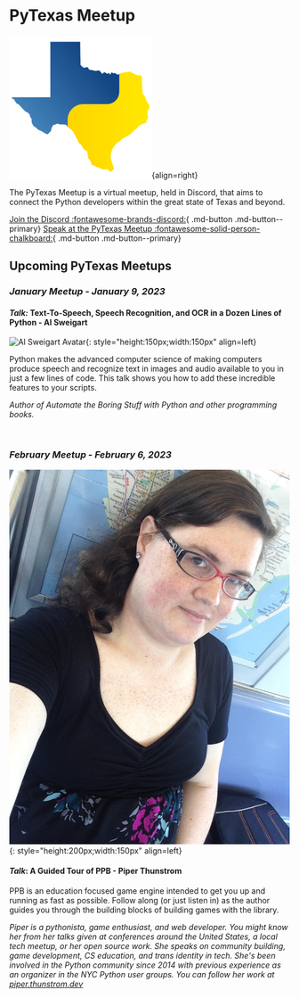 # PyTexas Meetup


![PyTexas Logo](assets/images/pytexas-logo.png){align=right}

The PyTexas Meetup is a virtual meetup, held in Discord, that aims to 
connect the Python developers within the great state
of Texas and beyond. 

[Join the Discord :fontawesome-brands-discord:](https://discord.gg/jNPAbcNukj){ .md-button .md-button--primary}
[Speak at the PyTexas Meetup :fontawesome-solid-person-chalkboard:](https://forms.gle/a9WrW7wJSkPCCG437){ .md-button .md-button--primary}

## Upcoming PyTexas Meetups

### _January Meetup - January 9, 2023_

#### _Talk:_  Text-To-Speech, Speech Recognition, and OCR in a Dozen Lines of Python - Al Sweigart
![Al Sweigart Avatar](https://github.com/asweigart.png){: style="height:150px;width:150px" align=left}

Python makes the advanced computer science of making computers produce speech and recognize text in images and audio available to you in just a few lines of code. This talk shows you how to add these incredible features to your scripts.

_Author of Automate the Boring Stuff with Python and other programming books._

<br clear=all>

### _February Meetup - February 6, 2023_
![Piper Thunstrom Avatar](assets/images/piper-thunstrom.jpg){: style="height:200px;width:150px" align=left}

#### _Talk_: A Guided Tour of PPB - Piper Thunstrom

PPB is an education focused game engine intended to get you up and running as fast as possible. Follow along (or just listen in) as the author guides you through the building blocks of building games with the library.

_Piper is a pythonista, game enthusiast, and web developer. You might know her from her talks given at conferences around the United States, a local tech meetup, or her open source work. She speaks on community building, game development, CS education, and trans identity in tech. She's been involved in the Python community since 2014 with previous experience as an organizer in the NYC Python user groups. You can follow her work at [piper.thunstrom.dev](https://piper.thunstrom.dev)_
